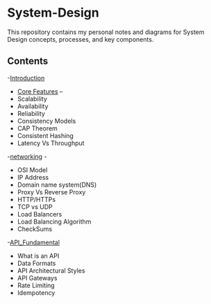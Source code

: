 # System-Design
This repository contains my personal notes and diagrams for System Design concepts, processes, and key components.
## Contents

-[Introduction](Intro.md)

- [Core Features](core_Features.md) –
-  Scalability
-  Availability
-  Reliability
-  Consistency Models
-  CAP Theorem
-  Consistent Hashing
-  Latency Vs Throughput

-[networking](networking.md) -
- OSI Model
- IP Address
- Domain name system(DNS)
- Proxy Vs Reverse Proxy
- HTTP/HTTPs
- TCP vs UDP
- Load Balancers
- Load Balancing Algorithm
- CheckSums

-[API_Fundamental](API_Fundamental.md)
- What is an API
- Data Formats
- API Architectural Styles
- API Gateways
- Rate Limiting
- Idempotency







